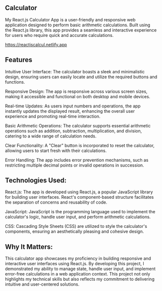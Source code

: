 ## Calculator

My React.js Calculator App is a user-friendly and responsive web application designed to perform basic arithmetic calculations. Built using the React.js library, this app provides a seamless and interactive experience for users who require quick and accurate calculations.

https://reactjscalcul.netlify.app

## Features

Intuitive User Interface: The calculator boasts a sleek and minimalistic design, ensuring users can easily locate and utilize the required buttons and functions.

Responsive Design: The app is responsive across various screen sizes, making it accessible and functional on both desktop and mobile devices.

Real-time Updates: As users input numbers and operations, the app instantly updates the displayed result, enhancing the overall user experience and promoting real-time interaction.

Basic Arithmetic Operations: The calculator supports essential arithmetic operations such as addition, subtraction, multiplication, and division, catering to a wide range of calculation needs.

Clear Functionality: A "Clear" button is incorporated to reset the calculator, allowing users to start fresh with their calculations.

Error Handling: The app includes error prevention mechanisms, such as restricting multiple decimal points or invalid operations in succession.

## Technologies Used:

React.js: The app is developed using React.js, a popular JavaScript library for building user interfaces. React's component-based structure facilitates the separation of concerns and reusability of code.

JavaScript: JavaScript is the programming language used to implement the calculator's logic, handle user input, and perform arithmetic calculations.

CSS: Cascading Style Sheets (CSS) are utilized to style the calculator's components, ensuring an aesthetically pleasing and cohesive design.

## Why It Matters:

This calculator app showcases my proficiency in building responsive and interactive user interfaces using React.js. By developing this project, I demonstrated my ability to manage state, handle user input, and implement error-free calculations in a web application context. This project not only highlights my technical skills but also reflects my commitment to delivering intuitive and user-centered solutions.
